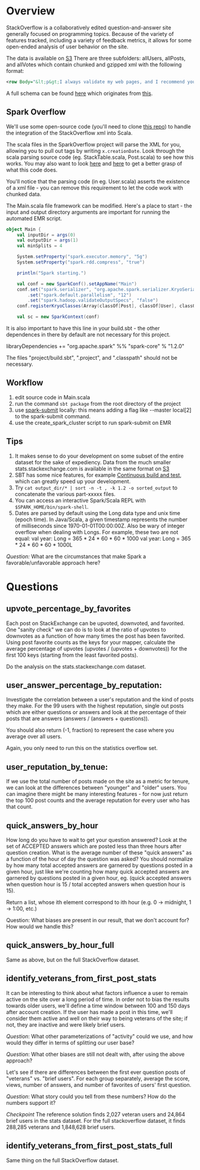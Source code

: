 # Overview

StackOverflow is a collaboratively edited question-and-answer site generally
focused on programming topics. Because of the variety of features tracked,
including a variety of feedback metrics, it allows for some open-ended analysis
of user behavior on the site.

The data is available on [S3](s3://thedataincubator-course/spark-stack-data/)
There are three subfolders: allUsers, allPosts, and allVotes which contain
chunked and gzipped xml with the following format:

```xml
<row Body="&lt;p&gt;I always validate my web pages, and I recommend you do the same BUT many large company websites DO NOT and cannot validate because the importance of the website looking exactly the same on all systems requires rules to be broken. &lt;/p&gt;&#10;&#10;&lt;p&gt;In general, valid websites help your page look good even on odd configurations (like cell phones) so you should always at least try to make it validate.&lt;/p&gt;&#10;" CommentCount="0" CreationDate="2008-10-12T20:26:29.397" Id="195995" LastActivityDate="2008-10-12T20:26:29.397" OwnerDisplayName="Eric Wendelin" OwnerUserId="25066" ParentId="195973" PostTypeId="2" Score="0" />
```

A full schema can be found
[here](https://ia801500.us.archive.org/8/items/stackexchange/readme.txt) which
originates from [this](https://archive.org/details/stackexchange).


## Spark Overflow

We'll use some open-source code (you'll need to clone [this
repo](https://github.com/stevenrskelton/SparkOverflow)) to handle the
integration of the StackOverflow xml into Scala.

The scala files in the SparkOverflow project will parse the XML for you,
allowing you to pull out tags by writing `x.creationDate`. Look through
the scala parsing source code (eg. StackTable.scala, Post.scala) to see how
this works. You may also want to look
[here](http://stevenskelton.ca/files/2013/12/Real-Time-Data-Mining-With-Spark.scala)
and [here](http://stevenskelton.ca/real-time-data-mining-spark/) to get a
better grasp of what this code does.

You'll notice that the parsing code (in eg. User.scala) asserts the existence
of a xml file - you can remove this requirement to let the code work with
chunked data.

The Main.scala file framework can be modified. Here's a place to start - the
input and output directory arguments are important for running the automated
EMR script.
```scala
object Main {
    val inputDir = args(0)
    val outputDir = args(1)
    val minSplits = 4

    System.setProperty("spark.executor.memory", "5g")
    System.setProperty("spark.rdd.compress", "true")

    println("Spark starting.")

    val conf = new SparkConf().setAppName("Main")
    conf.set("spark.serializer", "org.apache.spark.serializer.KryoSerializer")
        .set("spark.default.parallelism", "12")
        .set("spark.hadoop.validateOutputSpecs", "false")
    conf.registerKryoClasses(Array(classOf[Post], classOf[User], classOf[Vote]))

    val sc = new SparkContext(conf)
```

It is also important to have this line in your build.sbt - the other
dependences in there by default are not necessary for this project.

libraryDependencies += "org.apache.spark" %% "spark-core" % "1.2.0"

The files "project/build.sbt", ".project", and ".classpath" should not be
necessary.

## Workflow
1. edit source code in Main.scala
2. run the command `sbt package` from the root directory of the project
3. use
   [spark-submit](https://spark.apache.org/docs/latest/submitting-applications.html)
   locally: this means adding a flag like --master local[2] to the spark-submit
   command.
4. use the create_spark_cluster script to run spark-submit on EMR

## Tips
1. It makes sense to do your development on some subset of the entire dataset
   for the sake of expediency. Data from the much smaller
   stats.stackexchange.com is available in the same format on
   [S3](s3://thedataincubator-course/spark-stats-data/)
2. SBT has some nice features, for example [Continuous build and
   test](http://www.scala-sbt.org/0.12.4/docs/Getting-Started/Running.html#continuous-build-and-test),
   which can greatly speed up your development.
3. Try `cat output_dir/* | sort -n -t , -k 1.2 -o sorted_output` to concatenate
   the various part-xxxxx files.
4. You can access an interactive Spark/Scala REPL with `$SPARK_HOME/bin/spark-shell`.
5. Dates are parsed by default using the Long data type and unix time (epoch time).
   In Java/Scala, a given timestamp represents the number of milliseconds since 1970-01-01T00:00:00Z.
   Also be wary of integer overflow when dealing with Longs. For example, these two are not equal:
   val year: Long = 365 * 24 * 60 * 60 * 1000
   val year: Long = 365 * 24 * 60 * 60 * 1000L


*Question:* What are the circumstances that make Spark a favorable/unfavorable approach here?

# Questions

## upvote_percentage_by_favorites

Each post on StackExchange can be upvoted, downvoted, and favorited. One
"sanity check" we can do is to look at the ratio of upvotes to downvotes as a
function of how many times the post has been favorited.  Using post favorite
counts as the keys for your mapper, calculate the average percentage of upvotes
(upvotes / (upvotes + downvotes)) for the first 100 keys (starting from the
least favorited posts).
  
Do the analysis on the stats.stackexchange.com dataset.

## user_answer_percentage_by_reputation:

Investigate the correlation between a user's reputation and the kind of posts
they make. For the 99 users with the highest reputation, single out posts which
are either questions or answers and look at the percentage of their posts that
are answers (answers / (answers + questions)).

You should also return (-1, fraction) to represent the case where you average
over all users.

Again, you only need to run this on the statistics overflow set.

## user_reputation_by_tenue:
If we use the total number of posts made on the site as a metric for tenure, we
can look at the differences between "younger" and "older" users. You can
imagine there might be many interesting features - for now just return the top
100 post counts and the average reputation for every user who has that count.

## quick_answers_by_hour
How long do you have to wait to get your question answered? Look at the set of
ACCEPTED answers which are posted less than three hours after question
creation. What is the average number of these "quick answers" as a function of
the hour of day the question was asked?  You should normalize by how many total
accepted answers are garnered by questions posted in a given hour, just like
we're counting how many quick accepted answers are garnered by questions posted
in a given hour, eg. (quick accepted answers when question hour is 15 / total
accepted answers when question hour is 15).

Return a list, whose ith element correspond to ith hour (e.g. 0 -> midnight, 1
-> 1:00, etc.)

Question: What biases are present in our result, that we don't account for? How
would we handle this?

## quick_answers_by_hour_full
Same as above, but on the full StackOverflow dataset.

## identify_veterans_from_first_post_stats
It can be interesting to think about what factors influence a user to remain
active on the site over a long period of time.  In order not to bias the
results towards older users, we'll define a time window between 100 and 150
days after account creation. If the user has made a post in this time, we'll
consider them active and well on their way to being veterans of the site; if
not, they are inactive and were likely brief users.

*Question*: What other parameterizations of "activity" could we use, and how
would they differ in terms of splitting our user base?  

*Question*: What other biases are still not dealt with, after using the above
approach?

Let's see if there are differences between the first ever question posts of
"veterans" vs. "brief users". For each group separately, average the score,
views, number of answers, and number of favorites of users' first question.

*Question*: What story could you tell from these numbers? How do the numbers
support it?

*Checkpoint*
The reference solution finds 2,027 veteran users and 24,864 brief users in the
stats dataset.  For the full stackoverflow dataset, it finds 288,285 veterans
and 1,848,628 brief users.

## identify_veterans_from_first_post_stats_full
Same thing on the full StackOverflow dataset.

